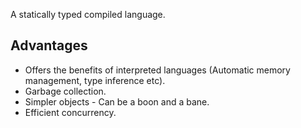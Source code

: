 A statically typed compiled language.

## Advantages
 - Offers the benefits of interpreted languages (Automatic memory management, type inference etc).
 - Garbage collection.
 - Simpler objects - Can be a boon and a bane.
 - Efficient concurrency.

